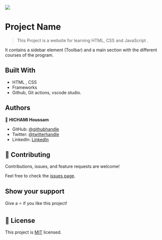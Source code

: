 ![](https://img.shields.io/badge/Microverse-blueviolet)

# Project Name

> This Project is a website for learning HTML, CSS and JavaScript .


It contains a sidebar element (Toolbar) and a main section with the different courses of the program.

## Built With

- HTML , CSS
- Frameworks
- Github, Git actions, vscode studio.




## Authors

👤 **HICHAMI Houssam**

- GitHub: [@githubhandle](https://github.com/redwing555)
- Twitter: [@twitterhandle](https://twitter.com/Houssam07964199)
- LinkedIn: [LinkedIn](https://linkedin.com/in/linkedinhandle)

## 🤝 Contributing

Contributions, issues, and feature requests are welcome!

Feel free to check the [issues page](../../issues/).

## Show your support

Give a ⭐️ if you like this project!


## 📝 License

This project is [MIT](./MIT.md) licensed.
